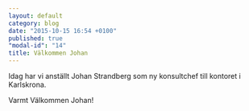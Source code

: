 ```yaml
---
layout: default
category: blog
date: "2015-10-15 16:54 +0100"
published: true
"modal-id": "14"
title: Välkommen Johan
---
```


Idag har vi anställt Johan Strandberg som ny konsultchef till kontoret i  Karlskrona.

Varmt Välkommen Johan!